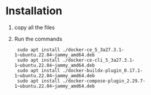 # Installation

1. copy all the files
2. Run the commands

        sudo apt install ./docker-ce_5_3a27.3.1-1~ubuntu.22.04~jammy_amd64.deb         
        sudo apt install ./docker-ce-cli_5_3a27.3.1-1~ubuntu.22.04~jammy_amd64.deb
        sudo apt install ./docker-buildx-plugin_0.17.1-1~ubuntu.22.04~jammy_amd64.deb  
        sudo apt install ./docker-compose-plugin_2.29.7-1~ubuntu.22.04~jammy_amd64.deb
       